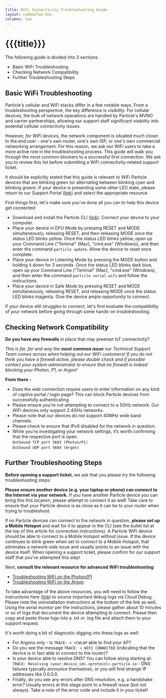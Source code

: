 ```yaml
---
title: WiFi Connectivity Troubleshooting Guide
layout: commonTwo.hbs
columns: two
---
```


# {{{title}}}
The following guide is divided into 3 sections:

* Basic WiFi Troubleshooting
* Checking Network Compatibility
* Further Troubleshooting Steps

## Basic WiFi Troubleshooting

Particle's cellular and WiFi stacks differ in a few notable ways. From a troubleshooting perspective, the key difference is _visibility._ For cellular devices, the bulk of network operations are handled by Particle's MVNO and carrier partnerships, allowing our support staff significant visibility into potential cellular connectivity issues. 

However, _for WiFi devices_, the network component is situated much closer to the end user - one's own router, one's own ISP, or one's own commercial networking arrangement. For this reason, we ask our WiFi users to take a more active role in the troubleshooting process. This guide will walk you through the most common blockers to a successful first connection. We ask you to review this list before submitting a WiFi connectivity-related support ticket.

It should be explicitly stated that this guide is relevant to WiFi Particle devices that are blinking green (or alternating between blinking cyan and blinking green). If your device is presenting some other LED state, please return to our Support Portal ([link](https://support.particle.io/hc/en-us)) and select the appropriate resource.

First things first, let's make sure you've done all you can to help this device get connected:

   * Download and install the Particle CLI ([link](/getting-started/developer-tools/cli/)). Connect your device to your computer.
   * Place your device in DFU Mode by pressing RESET and MODE simultaneously, releasing RESET, and then releasing MODE once the status LED blinks yellow. Once the status LED blinks yellow, open up your Command Line ("Teminal" (Mac), "cmd.exe" (Windows)), and then enter the command `particle update`. Allow the device to reset once complete.
   * Place your device in Listening Mode by pressing the MODE button and holding it down for 3 seconds. Once the status LED blinks dark blue, open up your Command Line ("Teminal" (Mac), "cmd.exe" (Windows), and then enter the command `particle serial wifi` and follow the instructions.
   * Place your device in Safe Mode by pressing RESET and MODE simultaneously, releasing RESET, and releasing MODE once the status LED blinks magenta. Give the device ample opportunity to connect.

If your device still struggles to connect, let's first evaluate the compatibility of your network before going through some hands-on troubleshooting. 

## Checking Network Compatibility

**Do you have any firewalls** in place that may preempt IoT connectivity?

_This is far, far and way the **most common issue** our Technical Support Team comes across when helping out our WiFi customers! If you do not think you have a firewall active, please double check and if possible contact your system administrator to ensure that no firewall is indeed blocking your Photon, P1, or Argon!_

**From there -** 

   * Does the web connection require users to enter information on any kind of captive portal / login page? This can block Particle devices from successfully authenticating.
   * Please ensure you're not attempting to connect to a 5GHz network. Our WiFi devices only support 2.4GHz networks.
   * Please note that our devices do not support 40MHz wide band channels.
   * Please check to ensure that IPv6 disabled for the network in question.
   * While you’re investigating your network settings, it’s worth confirming that the respective port is open:  
   `Outbound TCP port 5683 (Photon/P1) `  
   `Outbound UDP port 5684 (Argon) `

## Further Troubleshooting Steps

**Before opening a support ticket**, we ask that you please try the following troubleshooting steps:

**Please ensure another device (e.g. your laptop or phone) can connect to the Internet via your network.** If you have another Particle device you can bring this this location, please attempt to connect it as well! Take care to ensure that your Particle device is as close as it can be to your router when trying to troubleshoot.

If no Particle devices can connect to the network in question, **please set up a Mobile Hotspot** and wait for it to appear in the CLI (see the bullet list at the top of this article for connection instructions). A Particle WiFi device should be able to connect to a Mobile Hotspot without issue. If the device continues to blink green when set to connect to a Mobile Hotspot, that eliminates a network-side issue and usually points to an issue with the device itself. When opening a support ticket, please confirm for our support staff that you've attempted this step!

Next, **consult the relevant resource for advanced WiFi troubleshooting**:

* [Troubleshooting WiFi on the Photon/P1](/troubleshooting/guides/connectivity-troubleshooting/troubleshooting-wifi-on-the-particle-photonp1/)
* [Troubleshooting WiFi on the Argon](/troubleshooting/guides/connectivity-troubleshooting/troubleshooting-wifi-on-the-particle-argon/)

To take advantage of the above resources, you will need to follow the instructions here ([link](https://github.com/particle-iot/cloud-debug)) to source important debug logs via Cloud Debug. Please note the uninstallation instructions at the bottom of the link as well. Using the serial monitor per the instructions, please gather about 10 minutes or so of logs that document the device attempting to connect. Please then copy and paste those logs into a .txt or .log file and attach them to your support request.

 It's worth doing a bit of diagnostic digging into these logs as well:

   * For Argons only - is `TRACE: < +CWLAP` able to find your AP?
   * Do you see the message `TRACE: < WIFI CONNECTED` (indicating that the device is in fact able to connect to the router)?
   * Is your device able to resolve DNS? You can follow along starting at: `TRACE: Resolving <your_device_id>.<protocol>.particle.io` \- DNS failures typically announce themselves, or you will find strange IP addresses like 0.0.0.0.
   * Finally, do you see any errors after DNS resolution, e.g. a handshake error? Usually errors at this stage point to a firewall issue (but not always). Take a note of the error code and include it in your ticket!
